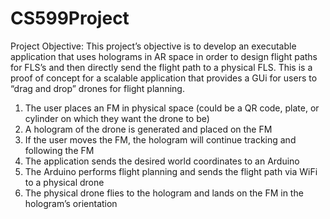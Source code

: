 # CS599Project

Project Objective: This project’s objective is to develop an executable application that uses holograms in AR space in order to design flight paths for FLS’s and then directly send the flight path to a physical FLS. This is a proof of concept for a scalable application that provides a GUi for users to “drag and drop” drones for flight planning.

1. The user places an FM in physical space (could be a QR code, plate, or cylinder on which they want the drone to be)
2. A hologram of the drone is generated and placed on the FM
3. If the user moves the FM, the hologram will continue tracking and following the FM
4. The application sends the desired world coordinates to an Arduino
5. The Arduino performs flight planning and sends the flight path via WiFi to a physical drone
6. The physical drone flies to the hologram and lands on the FM in the hologram’s orientation
